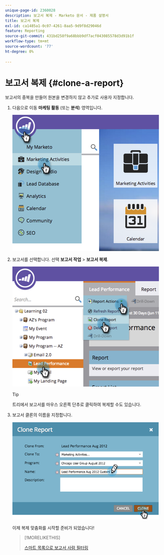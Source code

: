 ```yaml
---
unique-page-id: 2360028
description: 보고서 복제 - Marketo 문서 - 제품 설명서
title: 보고서 복제
exl-id: ca1485a1-0c07-4261-8aa5-9d9f8d29046d
feature: Reporting
source-git-commit: 431bd258f9a68bbb9df7acf043085578d3d91b1f
workflow-type: tm+mt
source-wordcount: '77'
ht-degree: 0%

---
```


# 보고서 복제 {#clone-a-report}

보고서의 중복을 만들어 원본을 변경하지 않고 추가로 사용자 지정합니다.

1. 다음으로 이동 **마케팅 활동** (또는 **분석**) 영역입니다.

   ![](assets/image2014-9-16-14-3a23-3a46.png)

1. 보고서를 선택합니다. 선택 **보고서 작업** > **보고서 복제**.

   ![](assets/image2014-9-16-14-3a23-3a53.png)

   >[!TIP]
   >
   >트리에서 보고서를 마우스 오른쪽 단추로 클릭하여 복제할 수도 있습니다.

1. 보고서 클론의 이름을 지정합니다.

   ![](assets/image2014-9-16-14-3a23-3a57.png)

   이제 복제 맞춤화를 시작할 준비가 되었습니다!

   >[!MORELIKETHIS]
   >
   >[스마트 목록으로 보고서 사람 필터링](/help/marketo/product-docs/reporting/basic-reporting/editing-reports/filter-people-in-a-report-with-a-smart-list.md)
